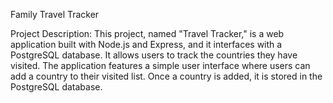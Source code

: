 Family Travel Tracker

Project Description: 
This project, named "Travel Tracker," is a web application built with Node.js and Express, and it interfaces with a PostgreSQL database. It allows users to track the countries they have visited. The application features a simple user interface where users can add a country to their visited list. Once a country is added, it is stored in the PostgreSQL database.
